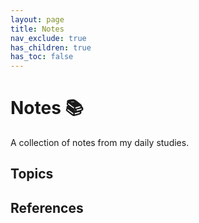```yaml
---
layout: page
title: Notes
nav_exclude: true
has_children: true
has_toc: false
---
```


# Notes 📚

A collection of notes from my daily studies.

## Topics


## References


